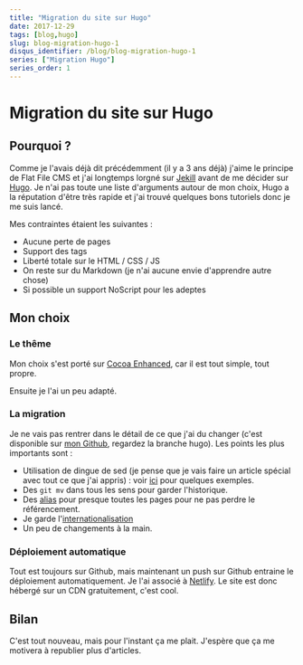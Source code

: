 ```yaml
---
title: "Migration du site sur Hugo"
date: 2017-12-29
tags: [blog,hugo]
slug: blog-migration-hugo-1
disqus_identifier: /blog/blog-migration-hugo-1
series: ["Migration Hugo"]
series_order: 1
---
```

# Migration du site sur Hugo

## Pourquoi ?

Comme je l'avais déjà dit précédemment (il y a 3 ans déjà) j'aime le principe de Flat File CMS et j'ai longtemps lorgné sur [Jekill](https://jekyllrb.com/) avant de me décider sur [Hugo](https://gohugo.io/). Je n'ai pas toute une liste d'arguments autour de mon choix, Hugo a la réputation d'être très rapide et j'ai trouvé quelques bons tutoriels donc je me suis lancé.

Mes contraintes étaient les suivantes :

 * Aucune perte de pages
 * Support des tags
 * Liberté totale sur le HTML / CSS / JS
 * On reste sur du Markdown (je n'ai aucune envie d'apprendre autre chose)
 * Si possible un support NoScript pour les adeptes

## Mon choix

### Le thême

Mon choix s'est porté sur [Cocoa Enhanced](https://github.com/mtn/cocoa-eh-hugo-theme), car il est tout simple, tout propre.

Ensuite je l'ai un peu adapté.

### La migration

Je ne vais pas rentrer dans le détail de ce que j'ai du changer (c'est disponible sur [mon Github](https://github.com/seblucas/www-blog), regardez la branche hugo). Les points les plus importants sont :

 * Utilisation de dingue de sed (je pense que je vais faire un article spécial avec tout ce que j'ai appris) : voir [ici](https://github.com/seblucas/www-blog/tree/hugo/tools) pour quelques exemples.
 * Des `git mv` dans tous les sens pour garder l'historique.
 * Des [alias](https://gohugo.io/content-management/urls/#aliases) pour presque toutes les pages pour ne pas perdre le référencement.
 * Je garde l'[internationalisation](https://gohugo.io/content-management/multilingual/)
 * Un peu de changements à la main.


### Déploiement automatique

Tout est toujours sur Github, mais maintenant un push sur Github entraine le déploiement automatiquement. Je l'ai associé à [Netlify](https://www.netlify.com/). Le site est donc hébergé sur un CDN gratuitement, c'est cool.

## Bilan

C'est tout nouveau, mais pour l'instant ça me plait. J'espère que ça me motivera à republier plus d'articles.
